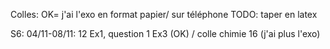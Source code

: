 Colles:
OK= j'ai l'exo en format papier/ sur téléphone
TODO: taper en latex


S6: 04/11-08/11: 12  Ex1, question 1 Ex3 (OK) / colle chimie 16 (j'ai plus l'exo)